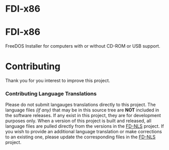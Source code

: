 # FDI-x86

# FDI-x86
FreeDOS Installer for computers with or without CD-ROM or USB support.

# Contributing

Thank you for you interest to improve this project.

### Contributing Language Translations

Please do not submit langauges translations directly to this project. The 
language files *(if any)* that may be in this source tree are **NOT** included 
in the software releases. If any exist in this project, they are for development
purposes only. When a version of this project is built and released, all 
language files are pulled directly from the versions in the 
[FD-NLS](https://github.com/shidel/fd-nls) project. If you wish to provide an 
additional language translation or make corrections to an existing one, please 
update the corresponding files in the [FD-NLS](https://github.com/shidel/fd-nls) 
project.

